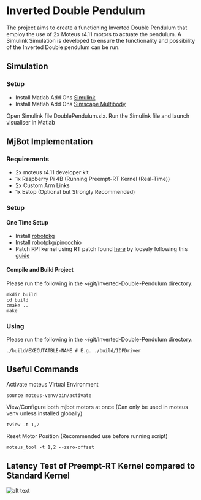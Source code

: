 # Inverted Double Pendulum
The project aims to create a functioning Inverted Double Pendulum that employ the use of 2x Moteus r4.11 motors to actuate the pendulum.
A Simulink Simulation is developed to ensure the functionality and possibility of the Inverted Double pendulum can be run. 


## Simulation
### Setup

- Install Matlab Add Ons [Simulink](https://au.mathworks.com/help/install/install-products.html)
- Install Matlab Add Ons [Simscape Multibody](https://au.mathworks.com/campaigns/offerings/download_smlink.html)

Open Simulink file DoublePendulum.slx.
Run the Simulink file and launch visualiser in Matlab

## MjBot Implementation
### Requirements
- 2x moteus r4.11 developer kit
- 1x Raspberry Pi 4B (Running Preempt-RT Kernel (Real-Time))
- 2x Custom Arm Links
- 1x Estop (Optional but Strongly Recommended)

### Setup
#### One Time Setup
- Install [robotpkg](http://robotpkg.openrobots.org/install.html)
- Install [robotpkg/pinocchio](https://stack-of-tasks.github.io/pinocchio/download.html)
- Patch RPI kernel using RT patch found [here](https://mirrors.edge.kernel.org/pub/linux/kernel/projects/rt/6.6/patch-6.6.23-rt28.patch.gz) by loosely following this [guide](https://www.instructables.com/64bit-RT-Kernel-Compilation-for-Raspberry-Pi-4B-/)

#### Compile and Build Project
Please run the following in the ~/git/Inverted-Double-Pendulum directory:
```
mkdir build
cd build
cmake ..
make
```

### Using
Please run the following in the ~/git/Inverted-Double-Pendulum directory:
```
./build/EXECUTATBLE-NAME # E.g. ./build/IDPDriver
```

## Useful Commands
Activate moteus Virtual Environment
``` 
source moteus-venv/bin/activate
```

View/Configure both mjbot motors at once (Can only be used in moteus venv unless installed globally)
```
tview -t 1,2
```

Reset Motor Position (Recommended use before running script)
```
moteus_tool -t 1,2 --zero-offset
```
## Latency Test of Preempt-RT Kernel compared to Standard Kernel

![alt text]()